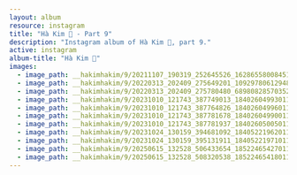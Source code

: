 ```yaml
---
layout: album
resource: instagram
title: "Hà Kim 🧸 - Part 9"
description: "Instagram album of Hà Kim 🧸, part 9."
active: instagram
album-title: "Hà Kim 🧸"
images:
  - image_path: __hakimhakim/9/20211107_190319_252645526_1628655800845102_3490548635367047312_n.jpg
  - image_path: __hakimhakim/9/20220313_202409_275649201_1092978061294806_1676295568141244029_n.jpg
  - image_path: __hakimhakim/9/20220313_202409_275780480_689808285703528_4362256949113188093_n.jpg
  - image_path: __hakimhakim/9/20231010_121743_387749013_18402604993011320_6746966415630213159_n.jpg
  - image_path: __hakimhakim/9/20231010_121743_387764826_18402604996011320_2744451513744636589_n.jpg
  - image_path: __hakimhakim/9/20231010_121743_387781678_18402604990011320_6488760450467801310_n.jpg
  - image_path: __hakimhakim/9/20231010_121743_387781937_18402605005011320_6013145193783340041_n.jpg
  - image_path: __hakimhakim/9/20231024_130159_394681092_18405221962011320_5476103365735351593_n.jpg
  - image_path: __hakimhakim/9/20231024_130159_395131911_18405221971011320_5181467587147403405_n.jpg
  - image_path: __hakimhakim/9/20250615_132528_506433654_18522465427011320_162691193492757609_n.jpg
  - image_path: __hakimhakim/9/20250615_132528_508320538_18522465418011320_3268834951112583225_n.jpg
---
```

